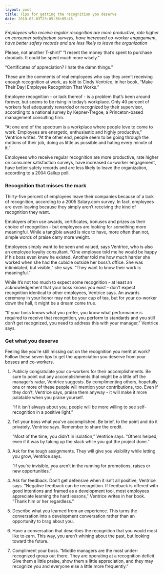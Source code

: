```yaml
---
layout: post
title: Tips for getting the recognition you deserve
date: 2010-05-03T23:05:36+05:45
---
```


_Employees who receive regular recognition are more productive, rate higher on consumer satisfaction surveys, have increased co-worker engagement, have better safety records and are less likely to leave the organization_

Please, not another T-shirt!” “I resent the money that’s spent to purchase doodads. It could be spent much more wisely.”

“Certificates of appreciation? I hate the damn things.”

These are the comments of real employees who say they aren’t receiving enough recognition at work, as told to Cindy Ventrice, in her book, “Make Their Day! Employee Recognition That Works.”

Employee recognition - or lack thereof - is a problem that’s been around forever, but seems to be rising in today’s workplace. Only 40 percent of workers feel adequately rewarded or recognized by their supervisor, according to a national survey by Kepner-Tregoe, a Princeton-based management consulting firm.

“At one end of the spectrum is a workplace where people love to come to work. Employees are energetic, enthusiastic and highly productive,” Ventrice writes. “At the other end, people seem to be going through the motions of their job, doing as little as possible and hating every minute of it.”

Employees who receive regular recognition are more productive, rate higher on consumer satisfaction surveys, have increased co-worker engagement, have better safety records and are less likely to leave the organization, according to a 2004 Gallup poll.

### Recognition that misses the mark
Thirty-five percent of employees leave their companies because of a lack of recognition, according to a 2005 Salary.com survey. In fact, employees are even leaving because they simply aren’t receiving the kind of recognition they want.

Employers often use awards, certificates, bonuses and prizes as their choice of recognition - but employees are looking for something more meaningful. While a tangible award is nice to have, more often than not, simple words of praise carry more weight.

Employees simply want to be seen and valued, says Ventrice, who is also an employee loyalty consultant. “One employee told me he would be happy if his boss even knew he existed. Another told me how much harder she worked when she had the cubicle outside her boss’s office. She was intimidated, but visible,” she says. “They want to know their work is meaningful.”

While it’s not too much to expect some recognition - at least an acknowledgement that your boss knows you exist - don't expect recognition identical to other employees, Ventrice says. An awards ceremony in your honor may not be your cup of tea, but for your co-worker down the hall, it might be a dream come true.

“If your boss knows what you prefer, you know what performance is required to receive that recognition, you perform to standards and you still don’t get recognized, you need to address this with your manager,” Ventrice says.

### Get what you deserve
Feeling like you’re still missing out on the recognition you merit at work? Follow these seven tips to get the appreciation you deserve from your bosses and co-workers.

<ol>
<li><p>Publicly congratulate your co-workers for their accomplishments. Be sure to point out any accomplishments that might be a little off the manager’s radar, Ventrice suggests. By complimenting others, hopefully one or more of these people will mention your contributions, too. Even if they don’t, Ventrice says, praise them anyway - it will make it more palatable when you praise yourself.</p>
 
<p>“If it isn’t always about you, people will be more willing to see self-recognition in a positive light.”</p></li>

<li><p>Tell your boss what you’ve accomplished. Be brief, to the point and do it privately, Ventrice says. Remember to share the credit.</p>

<p>“Most of the time, you didn’t in isolation,” Ventrice says. “Others helped, even if it was by taking up the slack while you got the project done.”</p></li>

<li><p>Ask for the tough assignments. They will give you visibility while letting you grow, Ventrice says.</p>

<p>“If you’re invisible, you aren’t in the running for promotions, raises or new opportunities.”</p></li>

<li><p>Ask for feedback. Don’t get defensive when it isn’t all positive, Ventrice says. “Negative feedback can be recognition. If feedback is offered with good intentions and framed as a development tool, most employees appreciate learning the hard lessons,” Ventrice writes in her book. “Thank him or her regardless.”</p></li>

<li><p>Describe what you learned from an experience. This turns the conversation into a development conversation rather than an opportunity to brag about you.</p></li>

<li><p>Have a conversation that describes the recognition that you would most like to earn. This way, you aren’t whining about the past, but looking toward the future.</p></li>

<li><p>Compliment your boss. “Middle managers are the most under-recognized group out there. They are operating at a recognition deficit. Give them a little praise, show them a little appreciation, and they may recognize you and everyone else a little more frequently.”</p></li>
</ol>
